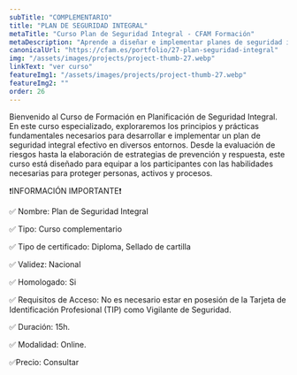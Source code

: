 ```yaml
---
subTitle: "COMPLEMENTARIO" 
title: "PLAN DE SEGURIDAD INTEGRAL"
metaTitle: "Curso Plan de Seguridad Integral - CFAM Formación"
metaDescription: "Aprende a diseñar e implementar planes de seguridad integral con CFAM Formación. Estrategias para proteger personas y activos."
canonicalUrl: "https://cfam.es/portfolio/27-plan-seguridad-integral"
img: "/assets/images/projects/project-thumb-27.webp"
linkText: "ver curso"
featureImg1: "/assets/images/projects/project-thumb-27.webp"
featureImg2: ""
order: 26
---
```

Bienvenido al Curso de Formación en Planificación de Seguridad Integral. En este curso especializado, exploraremos los 
principios y prácticas fundamentales necesarios para desarrollar e implementar un plan de seguridad integral efectivo en 
diversos entornos. Desde la evaluación de riesgos hasta la elaboración de estrategias de prevención y respuesta, este 
curso está diseñado para equipar a los participantes con las habilidades necesarias para proteger personas, activos y procesos.

❗️INFORMACIÓN IMPORTANTE❗️

✅ Nombre: Plan de Seguridad Integral

✅ Tipo: Curso complementario

✅ Tipo de certificado: Diploma, Sellado de cartilla

✅ Validez: Nacional

✅ Homologado: Si

✅ Requisitos de Acceso: No es necesario estar en posesión de la Tarjeta de Identificación Profesional (TIP) como Vigilante de Seguridad.

✅ Duración: 15h.

✅ Modalidad: Online.

✅Precio: Consultar